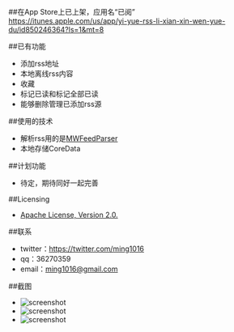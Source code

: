 ##在App Store上已上架，应用名“已阅”  
<https://itunes.apple.com/us/app/yi-yue-rss-li-xian-xin-wen-yue-du/id850246364?ls=1&mt=8>  

##已有功能  
* 添加rss地址  
* 本地离线rss内容  
* 收藏  
* 标记已读和标记全部已读  
* 能够删除管理已添加rss源  

##使用的技术   
* 解析rss用的是[MWFeedParser](https://github.com/mwaterfall/MWFeedParser)  
* 本地存储CoreData  

##计划功能  
* 待定，期待同好一起完善  

##Licensing
* [Apache License, Version 2.0.](http://www.apache.org/licenses/LICENSE-2.0.html)

##联系
* twitter：<https://twitter.com/ming1016>  
* qq：36270359  
* email：ming1016@gmail.com  

##截图
* ![screenshot](https://s4.mzstatic.com/us/r30/Purple4/v4/17/69/a4/1769a442-0005-946e-ddfd-5f7006d37bb7/mzl.pxcwpgaz.png?downloadKey=1400654965_75c77474b828c55b1ca9a47e109d5af7)
* ![screenshot](https://s3.mzstatic.com/us/r30/Purple/v4/70/d5/b5/70d5b516-df45-d129-1800-4cb874eb2a2a/mzl.iyqvfpcj.png?downloadKey=1400654965_faa1c06695b3cf8bd4cefadd90a03406)
* ![screenshot](https://s1.mzstatic.com/us/r30/Purple/v4/dc/87/6d/dc876d97-c32e-7ece-c9cc-e614c8b2af94/mzl.ivsxizml.png?downloadKey=1400654965_53782328db2201b7519fff3f201a0428)
